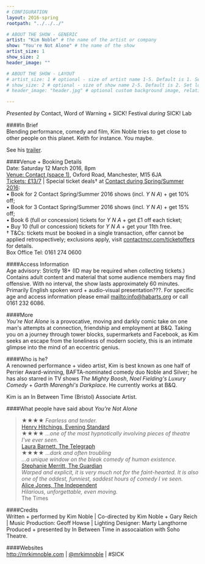 ```yaml
---
# CONFIGURATION
layout: 2016-spring
rootpath: "../../../"

# ABOUT THE SHOW - GENERIC
artist: "Kim Noble" # the name of the artist or company
show: "You're Not Alone" # the name of the show
artist_size: 1
show_size: 2
header_image: ""    

# ABOUT THE SHOW - LAYOUT
# artist_size: 1 # optional - size of artist name 1-5. Default is 1. Set longer names to lower values
# show_size: 2 # optional - size of show name 2-5. Default is 2. Set longer names to lower values
# header_image: "header.jpg" # optional custom background image, relative to current page

---
```

*Presented by* Contact, Word of Warning + SICK! Festival *during* SICK! Lab          
       
####In Brief      
Blending performance, comedy and film, Kim Noble tries to get close to other people on this planet. Keith for instance. You maybe.        
          
See his <a href="http://youtu.be/ZpI9fdp87Y8" target="_blank">trailer</a>.                
       
####Venue + Booking Details    
Date: Saturday 12 March 2016, 8pm         
<a href="http://contactmcr.com/visit/getting-here" target="_blank">Venue: Contact (space 1)</a>, Oxford Road, Manchester, M15 6JA         
<a href="http://contactmcr.com/whats-on/46699-kim-noble-youre-not-alone/booking" target="_blank">Tickets: £13/7</a> | Special ticket deals† at <a href="http://contactmcr.com/whats-on" target="_blank">Contact during Spring/Summer 2016</a>:<br>• Book for 2 Contact Spring/Summer 2016 shows (incl. *Y N A*) + get 10% off;<br>• Book for 3 Contact Spring/Summer 2016 shows (incl. *Y N A*) + get 15% off;<br>• Book 6 (full or concession) tickets for *Y N A* + get £1 off each ticket;<br>• Buy 10 (full or concession) tickets for *Y N A* + get your 11th free.                  
† T&Cs: tickets must be booked in a single transaction, offer cannot be applied retrospectively; exclusions apply, visit <a href="http://www.contactmcr.com/ticketoffers" target="_blank">contactmcr.com/ticketoffers</a> for details.              
Box Office Tel: 0161 274 0600          
          
####Access Information        
Age advisory: Strictly 18+ (ID may be required when collecting tickets.) Contains adult content and material that some audience members may find offensive. With no interval, the show lasts approximately 60 minutes. Primarily English spoken word + audio-visual presentation???. For specific age and access information please email <mailto:info@habarts.org> or call 0161 232 6086.     
             
####More         
*You're Not Alone* is a provocative, moving and darkly comic take on one man's attempts at connection, friendship and employment at B&Q. Taking you on a journey through tower blocks, supermarkets and Facebook, as Kim seeks an escape from the loneliness of modern society, this is an intimate glimpse into the mind of an eccentric genius.         
        
####Who is he?     
A renowned performance + video artist, Kim is best known as one half of Perrier Award-winning, BAFTA-nominated comedy duo Noble and Silver; he has also starred in TV shows *The Mighty Boosh*, *Noel Fielding's Luxury Comedy* + *Garth Marenghi's Darkplace*. He currently works at B&Q.               
             
Kim is an In Between Time (Bristol) Associate Artist.         
         
####What people have said about *You're Not Alone*        
>★★★★ *Fearless and tender.*<br><a href="http://www.standard.co.uk/goingout/theatre/kim-noble-you-re-not-alone-soho-theatre-review-10041114.html" target="_blank">Henry Hitchings, Evening Standard</a>        
>★★★★ *…one of the most hypnotically involving pieces of theatre I've ever seen.*<br><a href="http://www.telegraph.co.uk/culture/theatre/edinburgh-festival/10995672/Edinburgh-theatre-2014-what-to-see.html" target="_blank">Laura Barnett, The Telegraph</a>        
>★★★★ *…dark and often troubling<br>…a unique window on the bleak comedy of human existence.*<br><a href="http://www.theguardian.com/stage/2015/feb/22/kim-noble-youre-not-alone-review-soho-theatre-london" target="_blank">Stephanie Merritt, The Guardian</a>           
>*Warped and explicit, it is very much not for the faint-hearted. It is also one of the oddest, funniest, saddest hours of comedy I ve seen.*<br><a href="http://www.independent.co.uk/arts-entertainment/comedy/reviews/kim-noble-you-re-not-alone-soho-theatre-review-a-show-that-runs-on-surprise-and-shock-10036119.html" target="_blank">Alice Jones, The Independent</a>        
>*Hilarious, unforgettable, even moving.*<br>The Times      
         
####Credits          
Written + performed by Kim Noble | Co-directed by Kim Noble + Gary Reich | Music Production: Geoff Howse | Lighting Designer: Marty Langthorne<br>Produced + presented by In Between Time in assocaiation with Soho Theatre.           
             
####Websites          
<a href="http://mrkimnoble.com/when-you-can-see-bollocks-that-i-do" target="_blank">http://mrkimnoble.com</a> | <a href="http://twitter.com/mrkimnoble" target="_blank">@mrkimnoble</a> | #SICK
